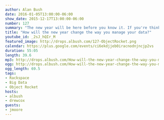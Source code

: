 ```yaml
---
author: Alan Bush
date: 2016-01-05T13:00:00-06:00
show_date: 2015-12-17T13:00:00-06:00
number: 127
summary: "The new year will be here before you know it. If you're thinking about modifying how you store, manipulate, and share data next year, check out our discussion."
title: "How will the new year change the way you manage your data?"
youtube_id: _2sJ_hQIr_M
featured_image: http://drops.albush.com/127-ObjectRocket.png
calendar: https://plus.google.com/events/ci6ekdjjeb0iracnodnjncjp2vs
duration: 55:05
length: 39.6
mp3: http://drops.albush.com/How-will-the-new-year-change-the-way-you-manage-your-data.mp3
ogg: http://drops.albush.com/How-will-the-new-year-change-the-way-you-manage-your-data.ogg
ogg_length: 69.5
tags:
- Rackspace
- Big Data
- Object Rocket
hosts:
- albush
- drewcox
guests:
- jmoore
---
```

<!--more-->
